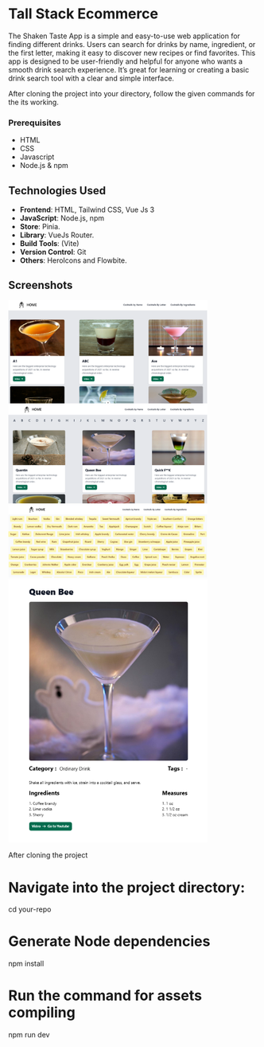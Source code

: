 # Tall Stack Ecommerce

The Shaken Taste App is a simple and easy-to-use web application for finding different drinks. Users can search for drinks by name, ingredient, or the first letter, making it easy to discover new recipes or find favorites. This app is designed to be user-friendly and helpful for anyone who wants a smooth drink search experience. It’s great for learning or creating a basic drink search tool with a clear and simple interface.

After cloning the project into your directory, follow the given commands for the its working.


### Prerequisites
- HTML
- CSS
- Javascript
- Node.js & npm


## Technologies Used

- **Frontend**: HTML, Tailwind CSS, Vue Js 3
- **JavaScript**: Node.js, npm
- **Store**: Pinia.
- **Library**: VueJs Router.
- **Build Tools**: (Vite)
- **Version Control**: Git
- **Others**: HeroIcons and Flowbite.


## Screenshots

<img src="images/landing-page.png" alt="App Screenshot" width="400" height="auto" />

<br />

<img src="images/search-using-letter.png" alt="App Screenshot" width="400" height="auto" />
<br />

<img src="images/search-using-ingredients.png" alt="App Screenshot" width="400" height="auto" />
<br />

<img src="images/drink-details.png" alt="App Screenshot" width="400" height="auto" />

After cloning the project

# Navigate into the project directory:
cd your-repo


# Generate Node dependencies
npm install


# Run the command for assets compiling
npm run dev

